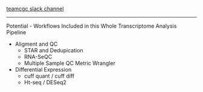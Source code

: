 
[teamcgc slack channel](https://teamcgc.slack.com/messages/cgr_rna/)

<hr>
Potential - Workflows Included in this Whole Transcriptome Analysis Pipeline

-   Aligment and QC
    -   STAR and Dedupication
    -   RNA-SeQC
    -   Multiple Sample QC Metric Wrangler
-   Differential Expression
    -   cuff quant / cuff diff
    -   Ht-seq / DESeq2

